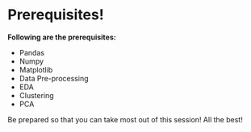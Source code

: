 # Prerequisites!

**Following are the prerequisites:**

   - Pandas
   - Numpy
   - Matplotlib
   - Data Pre-processing
   - EDA
   - Clustering
   - PCA

Be prepared so that you can take most out of this session!
All the best!
